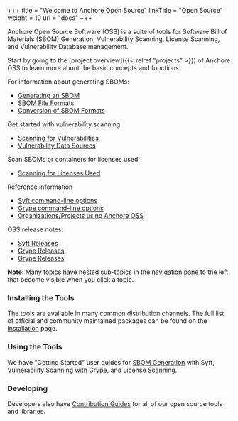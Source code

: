 +++
title = "Welcome to Anchore Open Source"
linkTitle = "Open Source"
weight = 10
url = "docs"
+++

Anchore Open Source Software (OSS) is a suite of tools for Software Bill of Materials (SBOM) Generation, Vulnerability Scanning, License Scanning, and Vulnerability Database management.

Start by going to the [project overview]({{< relref "projects" >}}) of Anchore OSS to learn more about the basic concepts and functions.

For information about generating SBOMs:

- [Generating an SBOM](/docs/userguides/sbom/getstarted/)
- [SBOM File Formats](/docs/userguides/sbom/formats/)
- [Conversion of SBOM Formats](/docs/userguides/sbom/conversion/)

Get started with vulnerability scanning

- [Scanning for Vulnerabilities](/docs/userguides/vuln/getstarted/)
- [Vulnerability Data Sources](/docs/userguides/vuln/data-sources/)

Scan SBOMs or containers for licenses used:

- [Scanning for Licenses Used](/docs/userguides/license/)

Reference information

- [Syft command-line options](/docs/reference/commands/syft/)
- [Grype command-line options](/docs/reference/commands/grype)
- [Organizations/Projects using Anchore OSS](/docs/about/adopters/)

OSS release notes:

- [Syft Releases](/docs/releases/syft/)
- [Grype Releases](/docs/releases/grype/)
- [Grype Releases](/docs/releases/grant/)

**Note**: Many topics have nested sub-topics in the navigation pane to the left that become visible when you click a topic.

### Installing the Tools

The tools are available in many common distribution channels. The full list of official and community maintained packages can be found on the [installation](/docs/installation) page.

### Using the Tools

We have "Getting Started" user guides for [SBOM Generation](/docs/userguides/sbom/getstarted) with Syft, [Vulnerability Scanning](/docs/userguides/sbom/getstarted) with Grype, and [License Scanning](/docs/userguides/license/getstarted).

### Developing

Developers also have [Contribution Guides](/docs/contributing/) for all of our open source tools and libraries.
